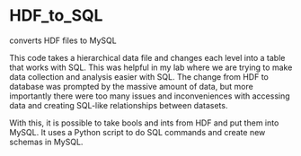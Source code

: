 # HDF_to_SQL
converts HDF files to MySQL

This code takes a hierarchical data file and changes each level into a table that works with SQL.
This was helpful in my lab where we are trying to make data collection and analysis easier with SQL. 
The change from HDF to database was prompted by the massive amount of data, but more importantly there were too many issues and inconveniences with accessing data and creating SQL-like relationships between datasets. 

With this, it is possible to take bools and ints from HDF and put them into MySQL. 
It uses a Python script to do SQL commands and create new schemas in MySQL. 
